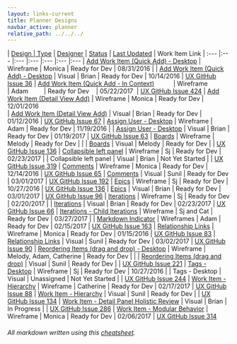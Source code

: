 ```yaml
---
layout: links-current
title: Planner Designs
navbar_active: planner
relative_path: ../../../
---
```


| <a href="javascript:SortTable(0);" id="designTableTitle" class="sort">Design | <a href="javascript:SortTable(1);" id="designTableType" class="sort">Type</a> | <a href="javascript:SortTable(2);" id="designTableDesigner" class="sort">Designer</a> | <a href="javascript:SortTable(3);" id="designTableStatus" class="sort">Status<a/> | <a href="javascript:SortTable(4, 'D', 'mdy');" id="designTableUpdate" class="sort">Last Updated</a> | <span id="designTableWILinks">Work Item Link</span>
| :---                                              |:---                   |:---           |:---               |:---               |:---                                                                                                      |:---
| [Add Work Item (Quick Add) - Desktop](https://redhat.invisionapp.com/share/XS9EZV3WP)               | Wireframe             | Monica        | Ready for Dev     | 08/31/2016  |
| [Add Work Item (Quick Add) - Desktop](https://redhat.invisionapp.com/share/NU8YPHLJP)               | Visual                | Brian         | Ready for Dev     | 10/14/2016  | [UX GitHub Issue 36](https://github.com/fabric8-ui/fabric8-ux/issues/36)
| [Add Work Item (Quick Add - In Context)](https://redhat.invisionapp.com/share/ZNBQM11YC)            | Wireframe             | Adam          | Ready for Dev     | 05/22/2017  | [UX GitHub Issue 424](https://github.com/fabric8-ui/fabric8-ux/issues/424)
| [Add Work Item (Detail View Add)](https://redhat.invisionapp.com/share/Y39KFTAE7)                   | Wireframe             | Monica        | Ready for Dev     | 12/01/2016        
| [Add Work Item (Detail View Add)](https://redhat.invisionapp.com/share/HJ9YNYX2T)                   | Visual                | Brian         | Ready for Dev     | 01/12/2016  | [UX GitHub Issue 67](https://github.com/fabric8-ui/fabric8-ux/issues/67)
| [Assign User - Desktop](https://redhat.invisionapp.com/share/KT9E5L9JZ)                             | Wireframe             | Adam          | Ready for Dev     | 11/19/2016  |
| [Assign User - Desktop](https://redhat.invisionapp.com/share/VK9L3RIUG)                             | Visual                | Brian         | Ready for Dev     | 01/19/2017  | [UX GitHub Issue 63](https://github.com/fabric8-ui/fabric8-ux/issues/63)
| [Boards](https://redhat.invisionapp.com/share/XD9ZNX7M7)                                            | Wireframe             | Melody        | Ready for Dev     |             |
| [Boards](https://redhat.invisionapp.com/share/GWBAMBMSC)                                            | Visual                | Melody        | Ready for Dev     |             | [UX GitHub Issue 136](https://github.com/fabric8-ui/fabric8-ux/issues/136)
| [Collapsible left panel](https://redhat.invisionapp.com/share/AVAL74W9N)                            | Wireframe             | Sj            | Ready for Dev     | 02/23/2017  |
| Collapsible left panel                                                                              | Visual                | Brian         | Not Yet Started   |             | [UX GitHub Issue 319](https://github.com/fabric8-ui/fabric8-ux/issues/319)
| [Comments](https://redhat.invisionapp.com/share/6E9OIX4YB)                                          | Wireframe             | Monica        | Ready for Dev     | 12/14/2016  | [UX GitHub Issue 65](https://github.com/fabric8-ui/fabric8-ux/issues/65)
| [Comments](https://redhat.invisionapp.com/share/Q6AAQVO8X)                                          | Visual                | Sunil         | Ready for Dev     | 03/01/2017  | [UX GitHub Issue 192](https://github.com/fabric8-ui/fabric8-ux/issues/192)
| [Epics](https://redhat.invisionapp.com/share/QU9U8D8GF)                                             | Wireframe             | Sj            | Ready for Dev     | 10/27/2016  | [UX GitHub Issue 136](https://github.com/fabric8-ui/fabric8-ux/issues/136)
| [Epics](https://redhat.invisionapp.com/share/GMA7LUFXV)                                             | Visual                | Brian         | Ready for Dev     | 03/01/2017  | [UX GitHub Issue 96](https://github.com/fabric8-ui/fabric8-ux/issues/96)
| [Iterations](https://redhat.invisionapp.com/share/KA9CAYL7M)                                        | Wireframe             | Sj            | Ready for Dev     | 02/20/2017  |
| [Iterations](https://redhat.invisionapp.com/share/FR9R8G6B9)                                        | Visual                | Brian         | Ready for Dev     | 02/23/2017  | [UX GitHub Issue 66](https://github.com/fabric8-ui/fabric8-ux/issues/66)
| [Iterations - Child Iterations](https://redhat.invisionapp.com/share/YPB0J2NGB)                     | Wireframe             | Sj and Cat    | Ready for Dev     | 03/27/2017  |
| [Markdown Indicator](https://redhat.invisionapp.com/share/GRAHX5HSQ)                                | Wireframes            | Adam          | Ready for Dev     | 02/15/2017  | [UX GitHub Issue 163](https://github.com/fabric8-ui/fabric8-ux/issues/163)
| [Relationship Links](https://redhat.invisionapp.com/share/M28SSTLRJ)                                | Wireframe             | Monica        | Ready for Dev     | 01/15/2016  | [UX GitHub Issue 83](https://github.com/fabric8-ui/fabric8-ux/issues/83)
| [Relationship Links](https://redhat.invisionapp.com/share/2KABL3Y4Z)                                | Visual                | Sunil         | Ready for Dev     | 03/02/2017  | [UX GitHub Issue 90](https://github.com/fabric8-ui/fabric8-ux/issues/90)
| [Reordering Items (drag and drop) - Desktop](https://redhat.invisionapp.com/share/YVA4PGYA3)        | Wireframe             | Melody, Adam, Catherine  | Ready for Dev     |  | 
| [Reordering Items (drag and drop)](https://redhat.invisionapp.com/share/YBAUESBKG)                  | Visual                | Sunil         | Ready for Dev     |             | [UX GitHub Issue 221](https://github.com/fabric8-ui/fabric8-ux/issues/221)
| [Tags - Desktop](https://redhat.invisionapp.com/share/6E8ZFBF2Q)                                    | Wireframe             | Sj            | Ready for Dev     | 10/27/2016  |
| Tags - Desktop                                                                                      | Visual                | Unassigned    | Not Yet Started   |             | [UX GitHub Issue 244](https://github.com/fabric8-ui/fabric8-ux/issues/244)
| [Work Item - Hierarchy](https://redhat.invisionapp.com/share/YVA4PGYA3)                             | Wireframe             | Catherine     | Ready for Dev     | 02/17/2017  | [UX GitHub Issue 88](https://github.com/fabric8-ui/fabric8-ux/issues/88)
| [Work Item - Hierarchy](https://redhat.invisionapp.com/share/ZPB1VOOXS)                             | Visual                | Sunil         | Ready for Dev     |             | [UX GitHub Issue 134](https://github.com/fabric8-ui/fabric8-ux/issues/134)
| [Work Item - Detail Panel Holistic Review](https://redhat.invisionapp.com/share/4WB800RHD)          | Visual                | Brian         | In Progress       |             | [UX GitHub Issue 286](https://github.com/fabric8-ui/fabric8-ux/issues/286)
| [Work Item - Modular Behavior](https://redhat.invisionapp.com/share/8QACKL3AY)                      | Wireframe             | Monica        | Ready for Dev     | 02/06/2017  | [UX GitHub Issue 314](https://github.com/fabric8-ui/fabric8-ux/issues/314)

###### All markdown written using this [cheatsheet](https://github.com/adam-p/markdown-here/wiki/Markdown-Cheatsheet).
